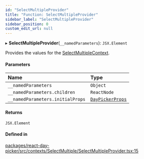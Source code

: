 ```yaml
---
id: "SelectMultipleProvider"
title: "Function: SelectMultipleProvider"
sidebar_label: "SelectMultipleProvider"
sidebar_position: 0
custom_edit_url: null
---
```


▸ **SelectMultipleProvider**(`__namedParameters`): `JSX.Element`

Provides the values for the [SelectMultipleContext](../variables/SelectMultipleContext).

#### Parameters

| Name | Type |
| :------ | :------ |
| `__namedParameters` | `Object` |
| `__namedParameters.children` | `ReactNode` |
| `__namedParameters.initialProps` | [`DayPickerProps`](../types/DayPickerProps) |

#### Returns

`JSX.Element`

#### Defined in

[packages/react-day-picker/src/contexts/SelectMultiple/SelectMultipleProvider.tsx:15](https://github.com/gpbl/react-day-picker/blob/0df406c0/packages/react-day-picker/src/contexts/SelectMultiple/SelectMultipleProvider.tsx#L15)
